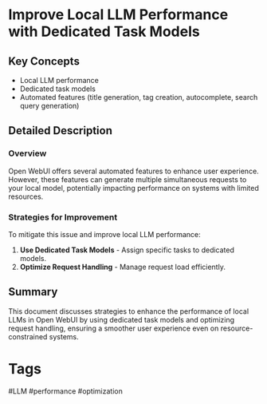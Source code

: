 # Improve Local LLM Performance with Dedicated Task Models

## Key Concepts
- Local LLM performance
- Dedicated task models
- Automated features (title generation, tag creation, autocomplete, search query generation)

## Detailed Description

### Overview
Open WebUI offers several automated features to enhance user experience. However, these features can generate multiple simultaneous requests to your local model, potentially impacting performance on systems with limited resources.

### Strategies for Improvement
To mitigate this issue and improve local LLM performance:

1. **Use Dedicated Task Models**   - Assign specific tasks to dedicated models.
2. **Optimize Request Handling**  - Manage request load efficiently.

## Summary
This document discusses strategies to enhance the performance of local LLMs in Open WebUI by using dedicated task models and optimizing request handling, ensuring a smoother user experience even on resource-constrained systems.

# Tags
#LLM #performance #optimization